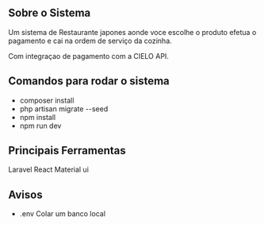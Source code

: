 ## Sobre o Sistema

Um sistema de Restaurante japones aonde voce escolhe o produto efetua o pagamento e cai na ordem de serviço da cozinha.

Com integraçao de pagamento com a CIELO API.


## Comandos para rodar o sistema

- composer install
- php artisan migrate --seed
- npm install
- npm run dev

## Principais Ferramentas

Laravel
React
Material ui

## Avisos

- .env Colar um banco local


